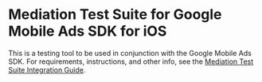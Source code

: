 # Mediation Test Suite for Google Mobile Ads SDK for iOS

This is a testing tool to be used in conjunction with the Google Mobile Ads
SDK. For requirements, instructions, and other info, see the [Mediation Test Suite
Integration Guide](https://developers.google.com/admob/ios/mediation-test-suite/).
